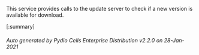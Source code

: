 






This service provides calls to the update server to check if a new version is available for download.

[:summary]

###### Auto generated by Pydio Cells Enterprise Distribution v2.2.0 on 28-Jan-2021
